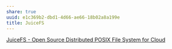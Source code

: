 ```yaml
---
share: true
uuid: e1c369b2-dbd1-4d66-ae66-18b02a8a199e
title: JuiceFS
---
```

[JuiceFS - Open Source Distributed POSIX File System for Cloud](https://juicefs.com/en/)